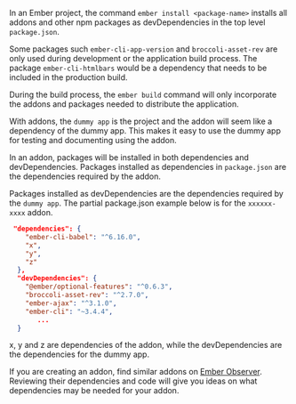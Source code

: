 In an Ember project, the command `ember install <package-name>` installs all addons and other npm packages as devDependencies in the top level `package.json`.

Some packages such `ember-cli-app-version` and `broccoli-asset-rev` are only used during development or the application build process. The package `ember-cli-htmlbars` would be a dependency that needs to be included in the production build. 

During the build process, the `ember build` command will only incorporate the addons and packages needed to distribute the application.

With addons, the `dummy app` is the project and the addon will seem like a dependency of the dummy app. This makes it easy to use the dummy app for testing and documenting using the addon.

In an addon, packages will be installed in both dependencies and devDependencies. Packages installed as dependencies in `package.json` are the dependencies required by the addon.

Packages installed as devDependencies are the dependencies required by the `dummy app`.  The partial package.json example below is for the `xxxxxx-xxxx` addon. 


```json
 "dependencies": {
    "ember-cli-babel": "^6.16.0",
    "x",
    "y",
    "z"
  },
  "devDependencies": {
    "@ember/optional-features": "^0.6.3",
    "broccoli-asset-rev": "^2.7.0",
    "ember-ajax": "^3.1.0",
    "ember-cli": "~3.4.4",
       ...
  }
```
x, y and z are dependencies of the addon, while the devDependencies are the dependencies for the dummy app. 

<!-- Include a short blub on why the addon has these dependencies, ember-cli-babel ... -->

If you are creating an addon, find similar addons on [Ember Observer](https://emberobserver.com). Reviewing their dependencies and code will give you ideas on what dependencies may be needed for your addon.


<!-- The wrapper example should include more information on dependencies in addons  -->
